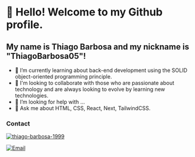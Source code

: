 # 👋 Hello! Welcome to my Github profile.
## My name is Thiago Barbosa and my nickname is "ThiagoBarbosa05"!



- 🌱 I’m currently learning about back-end development using the SOLID object-oriented programming principle.
- 👯 I'm looking to collaborate with those who are passionate about technology and are always looking to evolve by learning new technologies.
- 🤔 I’m looking for help with ...
- 💬 Ask me about HTML, CSS, React, Next, TailwindCSS.

### Contact
[![thiago-barbosa-1999](https://img.shields.io/badge/LinkedIn-Profile-blue?style=flat-square&logo=linkedin&logoColor=white)](https://www.linkedin.com/in/thiago-barbosa1999/)

[![Email](https://img.shields.io/badge/Email-Enviar%20mensagem-yello?style=flat-square&logo=gmail&logoColor=white)](thiago:thiagon16@hotmail.com)
